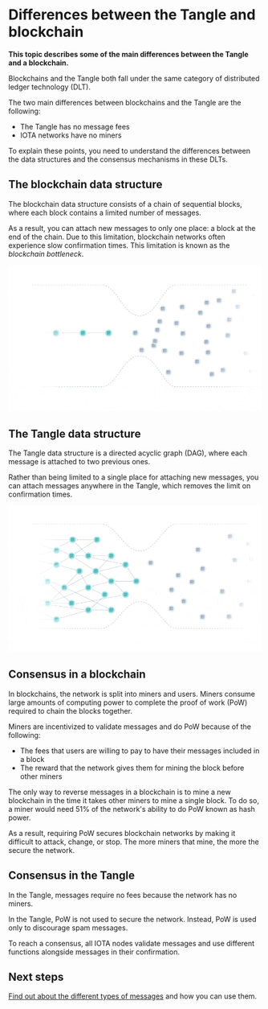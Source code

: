 # Differences between the Tangle and blockchain

**This topic describes some of the main differences between the Tangle and a blockchain.**

Blockchains and the Tangle both fall under the same category of distributed ledger technology (DLT).

The two main differences between blockchains and the Tangle are the following:

- The Tangle has no message fees
- IOTA networks have no miners

To explain these points, you need to understand the differences between the data structures and the consensus mechanisms in these DLTs.

## The blockchain data structure

The blockchain data structure consists of a chain of sequential blocks, where each block contains a limited number of messages.

As a result, you can attach new messages to only one place: a block at the end of the chain. Due to this limitation, blockchain networks often experience slow confirmation times. This limitation is known as the _blockchain bottleneck_.

![Blockchain bottleneck](../images/blockchain-bottleneck.gif)

## The Tangle data structure

The Tangle data structure is a directed acyclic graph (DAG), where each message is attached to two previous ones.

Rather than being limited to a single place for attaching new messages, you can attach messages anywhere in the Tangle, which removes the limit on confirmation times.

![Tangle bottleneck](../images/tangle-bottleneck.gif)

## Consensus in a blockchain

In blockchains, the network is split into miners and users. Miners consume large amounts of computing power to complete the proof of work (PoW) required to chain the blocks together.

Miners are incentivized to validate messages and do PoW because of the following:
- The fees that users are willing to pay to have their messages included in a block
- The reward that the network gives them for mining the block before other miners

The only way to reverse messages in a blockchain is to mine a new blockchain in the time it takes other miners to mine a single block. To do so, a miner would need 51% of the network's ability to do PoW known as hash power.

As a result, requiring PoW secures blockchain networks by making it difficult to attack, change, or stop. The more miners that mine, the more the secure the network.

## Consensus in the Tangle

In the Tangle, messages require no fees because the network has no miners.

In the Tangle, PoW is not used to secure the network. Instead, PoW is used only to discourage spam messages.

To reach a consensus, all IOTA nodes validate messages and use different functions alongside messages in their confirmation. 

## Next steps

[Find out about the different types of messages](../the-tangle/message-types.md) and how you can use them.